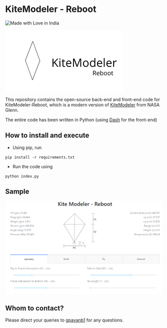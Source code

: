 # KiteModeler - Reboot

![Made with Love in India](https://madewithlove.org.in/badge.svg)

![img](assets/logo.png)

This repository contains the open-source back-end and front-end
code for KiteModeler-Reboot, which is a modern
version of [KiteModeler](https://www.grc.nasa.gov/WWW/K-12/airplane/kiteprog.html) from NASA Glenn.


The entire code has been written in Python (using [Dash](https://plot.ly/dash/) for the front-end)

## How to install and execute
* Using pip, run
```
pip install -r requirements.txt
```

* Run the code using
```
python index.py
```

## Sample

<img src="sample/sample.PNG" width="600">

## Whom to contact?

Please direct your queries to [gpavanb1](http://github.com/gpavanb1)
for any questions.
